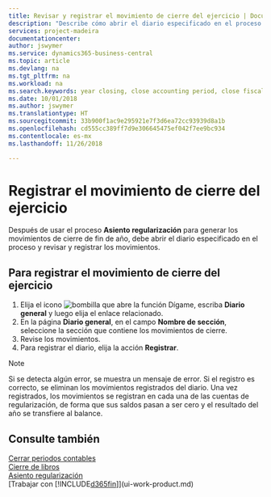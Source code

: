 ```yaml
---
title: Revisar y registrar el movimiento de cierre del ejercicio | Documentos de Microsoft
description: "Describe cómo abrir el diario especificado en el proceso Cerrar resultados y, a continuación, revisar y registrar el movimiento de cierre de fin de año."
services: project-madeira
documentationcenter: 
author: jswymer
ms.service: dynamics365-business-central
ms.topic: article
ms.devlang: na
ms.tgt_pltfrm: na
ms.workload: na
ms.search.keywords: year closing, close accounting period, close fiscal year, bank account detailed trial balance
ms.date: 10/01/2018
ms.author: jswymer
ms.translationtype: HT
ms.sourcegitcommit: 33b900f1ac9e295921e7f3d6ea72cc93939d8a1b
ms.openlocfilehash: cd555cc389ff7d9e306645475ef042f7ee9bc934
ms.contentlocale: es-mx
ms.lasthandoff: 11/26/2018

---
```

# <a name="post-the-year-end-closing-entry"></a>Registrar el movimiento de cierre del ejercicio
Después de usar el proceso **Asiento regularización** para generar los movimientos de cierre de fin de año, debe abrir el diario especificado en el proceso y revisar y registrar los movimientos.

## <a name="to-post-the-year-end-closing-entry"></a>Para registrar el movimiento de cierre del ejercicio
1. Elija el icono ![bombilla que abre la función Dígame](media/ui-search/search_small.png "Dígame que desea hacer"), escriba **Diario general** y luego elija el enlace relacionado.
2. En la página **Diario general**, en el campo **Nombre de sección**, seleccione la sección que contiene los movimientos de cierre.
3. Revise los movimientos.
4. Para registrar el diario, elija la acción **Registrar**.

> [!NOTE]  
>   Si se detecta algún error, se muestra un mensaje de error. Si el registro es correcto, se eliminan los movimientos registrados del diario. Una vez registrados, los movimientos se registran en cada una de las cuentas de regularización, de forma que sus saldos pasan a ser cero y el resultado del año se transfiere al balance.

## <a name="see-also"></a>Consulte también
[Cerrar periodos contables](year-close-account-periods.md)  
[Cierre de libros](year-close-books.md)  
[Asiento regularización](year-close-income-statement.md)  
[Trabajar con [!INCLUDE[d365fin](includes/d365fin_md.md)]](ui-work-product.md)

